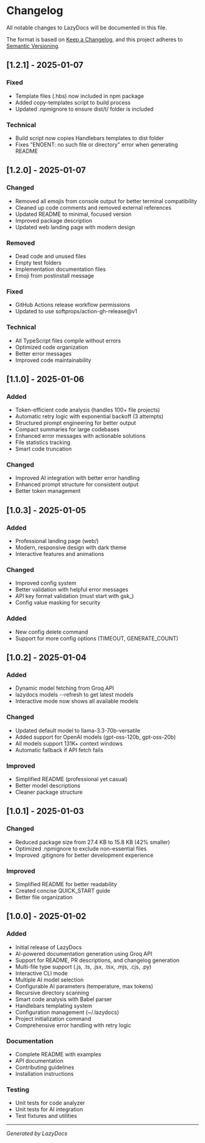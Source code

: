 # Changelog

All notable changes to LazyDocs will be documented in this file.

The format is based on [Keep a Changelog](https://keepachangelog.com/en/1.0.0/),
and this project adheres to [Semantic Versioning](https://semver.org/spec/v2.0.0.html).

## [1.2.1] - 2025-01-07

### Fixed
- Template files (.hbs) now included in npm package
- Added copy-templates script to build process
- Updated .npmignore to ensure dist/t/ folder is included

### Technical
- Build script now copies Handlebars templates to dist folder
- Fixes "ENOENT: no such file or directory" error when generating README

## [1.2.0] - 2025-01-07

### Changed
- Removed all emojis from console output for better terminal compatibility
- Cleaned up code comments and removed external references
- Updated README to minimal, focused version
- Improved package description
- Updated web landing page with modern design

### Removed
- Dead code and unused files
- Empty test folders
- Implementation documentation files
- Emoji from postinstall message

### Fixed
- GitHub Actions release workflow permissions
- Updated to use softprops/action-gh-release@v1

### Technical
- All TypeScript files compile without errors
- Optimized code organization
- Better error messages
- Improved code maintainability

## [1.1.0] - 2025-01-06

### Added
- Token-efficient code analysis (handles 100+ file projects)
- Automatic retry logic with exponential backoff (3 attempts)
- Structured prompt engineering for better output
- Compact summaries for large codebases
- Enhanced error messages with actionable solutions
- File statistics tracking
- Smart code truncation

### Changed
- Improved AI integration with better error handling
- Enhanced prompt structure for consistent output
- Better token management

## [1.0.3] - 2025-01-05

### Added
- Professional landing page (web/)
- Modern, responsive design with dark theme
- Interactive features and animations

### Changed
- Improved config system
- Better validation with helpful error messages
- API key format validation (must start with gsk_)
- Config value masking for security

### Added
- New config delete command
- Support for more config options (TIMEOUT, GENERATE_COUNT)

## [1.0.2] - 2025-01-04

### Added
- Dynamic model fetching from Groq API
- lazydocs models --refresh to get latest models
- Interactive mode now shows all available models

### Changed
- Updated default model to llama-3.3-70b-versatile
- Added support for OpenAI models (gpt-oss-120b, gpt-oss-20b)
- All models support 131K+ context windows
- Automatic fallback if API fetch fails

### Improved
- Simplified README (professional yet casual)
- Better model descriptions
- Cleaner package structure

## [1.0.1] - 2025-01-03

### Changed
- Reduced package size from 27.4 KB to 15.8 KB (42% smaller)
- Optimized .npmignore to exclude non-essential files
- Improved .gitignore for better development experience

### Improved
- Simplified README for better readability
- Created concise QUICK_START guide
- Better file organization

## [1.0.0] - 2025-01-02

### Added
- Initial release of LazyDocs
- AI-powered documentation generation using Groq API
- Support for README, PR descriptions, and changelog generation
- Multi-file type support (.js, .ts, .jsx, .tsx, .mjs, .cjs, .py)
- Interactive CLI mode
- Multiple AI model selection
- Configurable AI parameters (temperature, max tokens)
- Recursive directory scanning
- Smart code analysis with Babel parser
- Handlebars templating system
- Configuration management (~/.lazydocs)
- Project initialization command
- Comprehensive error handling with retry logic

### Documentation
- Complete README with examples
- API documentation
- Contributing guidelines
- Installation instructions

### Testing
- Unit tests for code analyzer
- Unit tests for AI integration
- Test fixtures and utilities

---

*Generated by LazyDocs*
